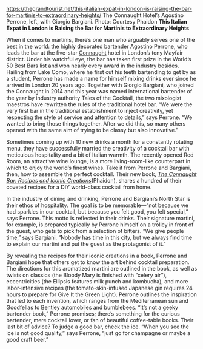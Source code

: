 https://thegrandtourist.net/this-italian-expat-in-london-is-raising-the-bar-for-martinis-to-extraordinary-heights/
The Connaught Hotel’s Agostino Perrone, left, with Giorgio Bargiani. Photo: Courtesy Phaidon
**This Italian Expat in London is Raising the Bar for Martinis to Extraordinary Heights**

When it comes to martinis, there’s one man who arguably serves one of the best in the world: the highly decorated bartender Agostino Perrone, who leads the bar at the five-star [Connaught](https://www.the-connaught.co.uk/) hotel in London’s tony Mayfair district. Under his watchful eye, the bar has taken first prize in the World’s 50 Best Bars list and won nearly every award in the industry besides. Hailing from Lake Como, where he first cut his teeth bartending to get by as a student, Perrone has made a name for himself mixing drinks ever since he arrived in London 20 years ago. Together with Giorgio Bargiani, who joined the Connaught in 2014 and this year was named international bartender of the year by industry authority Tales of the Cocktail, the two mixologist maestros have rewritten the rules of the traditional hotel bar. “We were the very first bar in the traditional establishment to inject creativity, yet respecting the style of service and attention to details,” says Perrone. “We wanted to bring those things together. After we did this, so many others opened with the same aim of trying to be classy but also innovative.”

Sometimes coming up with 10 new drinks a month for a constantly rotating menu, they have successfully married the creativity of a cocktail bar with meticulous hospitality and a bit of Italian warmth. The recently opened Red Room, an attractive wine lounge, is a more living-room-like counterpart in which to enjoy the world’s finest wines. Take it from Perrone and Bargiani, then, how to assemble the perfect cocktail. Their new book, [_The Connaught Bar: Recipes and Iconic Creations_](https://www.phaidon.com/store/cookbooks-food-and-drink/the-connaught-bar-cocktail-recipes-and-iconic-creations-9781838668105/)(Phaidon), shares a hundred of their coveted recipes for a DIY world-class cocktail from home.

In the industry of dining and drinking, Perrone and Bargiani’s North Star is their ethos of hospitality. The goal is to be memorable—“not because we had sparkles in our cocktail, but because you felt good, you felt special,” says Perrone. This motto is reflected in their drinks. Their signature martini, for example, is prepared typically by Perrone himself on a trolley in front of the guest, who gets to pick from a selection of bitters. “We give people time,” says Bargiani. “Nobody has time in this city, but we always find time to explain our martini and put the guest as the protagonist of it.”

By revealing the recipes for their iconic creations in a book, Perrone and Bargiani hope that others get to know the art behind cocktail preparation. The directions for this aromatized martini are outlined in the book, as well as twists on classics (the Bloody Mary is finished with “celery air”), eccentricities (the Ellipsis features milk punch and kombucha), and more labor-intensive recipes (the tomato-skin-infused Japanese gin requires 24 hours to prepare for Give It the Green Light). Perrone outlines the inspiration that led to each invention, which ranges from the Mediterranean sun and Goodfellas to Bentley automobiles and bumblebees. “It’s not a geeky bartender book,” Perrone promises; there’s something for the curious bartender, mere cocktail lover, or fan of beautiful coffee-table books. Their last bit of advice? To judge a good bar, check the ice. “When you see the ice is not good quality,” says Perrone, “just go for champagne or maybe a good craft beer.”